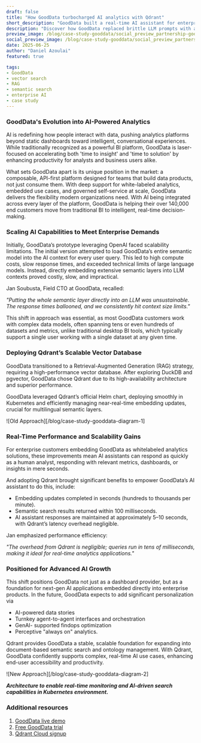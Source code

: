 ```yaml
---
draft: false
title: "How GoodData turbocharged AI analytics with Qdrant"
short_description: "GoodData built a real-time AI assistant for enterprise BI using Qdrant’s blazing-fast vector search."
description: "Discover how GoodData replaced brittle LLM prompts with a scalable RAG pipeline powered by Qdrant, reducing latency and enabling real-time AI analytics."
preview_image: /blog/case-study-gooddata/social_preview_partnership-gooddata.jpg
social_preview_image: /blog/case-study-gooddata/social_preview_partnership-gooddata.jpg
date: 2025-06-25
author: "Daniel Azoulai"
featured: true

tags:
- GoodData
- vector search
- RAG
- semantic search
- enterprise AI
- case study
---
```


### GoodData's Evolution into AI-Powered Analytics

AI is redefining how people interact with data, pushing analytics platforms beyond static dashboards toward intelligent, conversational experiences. While traditionally recognized as a powerful BI platform, GoodData is laser-focused on accelerating both 'time to insight' and 'time to solution' by enhancing productivity for analysts and business users alike. 

What sets GoodData apart is its unique position in the market: a composable, API-first platform designed for teams that build data products, not just consume them. With deep support for white-labeled analytics, embedded use cases, and governed self-service at scale, GoodData delivers the flexibility modern organizations need. With AI being integrated across every layer of the platform, GoodData is helping their over 140,000 end customers move from traditional BI to intelligent, real-time decision-making.

### Scaling AI Capabilities to Meet Enterprise Demands

Initially, GoodData’s prototype leveraging OpenAI faced scalability limitations. The initial version attempted to load GoodData’s entire semantic model into the AI context for every user query. This led to high compute costs, slow response times, and exceeded technical limits of large language models. Instead, directly embedding extensive semantic layers into LLM contexts proved costly, slow, and impractical.

Jan Soubusta, Field CTO at GoodData, recalled:

*"Putting the whole semantic layer directly into an LLM was unsustainable. The response times ballooned, and we consistently hit context size limits."*

This shift in approach was essential, as most GoodData customers work with complex data models, often spanning tens or even hundreds of datasets and metrics, unlike traditional desktop BI tools, which typically support a single user working with a single dataset at any given time.

### Deploying Qdrant’s Scalable Vector Database

GoodData transitioned to a Retrieval-Augmented Generation (RAG) strategy, requiring a high-performance vector database. After exploring DuckDB and pgvector, GoodData chose Qdrant due to its high-availability architecture and superior performance.

GoodData leveraged Qdrant’s official Helm chart, deploying smoothly in Kubernetes and efficiently managing near-real-time embedding updates, crucial for multilingual semantic layers.

![Old Approach][/blog/case-study-gooddata-diagram-1]

### Real-Time Performance and Scalability Gains

For enterprise customers embedding GoodData as whitelabeled analytics solutions, these improvements mean AI assistants can respond as quickly as a human analyst, responding with relevant metrics, dashboards, or insights in mere seconds.

And adopting Qdrant brought significant benefits to empower GoodData’s AI assistant to do this, include:

* Embedding updates completed in seconds (hundreds to thousands per minute).  
* Semantic search results returned within 100 milliseconds.  
* AI assistant responses are maintained at approximately 5–10 seconds, with Qdrant’s latency overhead negligible.

Jan emphasized performance efficiency:

*"The overhead from Qdrant is negligible; queries run in tens of milliseconds, making it ideal for real-time analytics applications."*

### Positioned for Advanced AI Growth

This shift positions GoodData not just as a dashboard provider, but as a foundation for next-gen AI applications embedded directly into enterprise products. In the future, GoodData expects to add significant personalization via

* AI-powered data stories  
* Turnkey agent-to-agent interfaces and orchestration  
* GenAI- supported findops optimization  
* Perceptive "always on" analytics.

Qdrant provides GoodData a stable, scalable foundation for expanding into document-based semantic search and ontology management. With Qdrant, GoodData confidently supports complex, real-time AI use cases, enhancing end-user accessibility and productivity.

![New Approach][/blog/case-study-gooddata-diagram-2]

***Architecture to enable real-time monitoring and AI-driven search capabilities in Kubernetes environment.***

### Additional resources

1. [GoodData live demo](https://www.gooddata.com/request-a-demo/)  
2. [Free GoodData trial](https://registration.cloud.gooddata.com/register?_gl=1*oqcu0a*_gcl_au*MTk0NDk5NjYyOC4xNzIzNzI2Njk4)  
3. [Qdrant Cloud signup](https://cloud.qdrant.io/signup)
